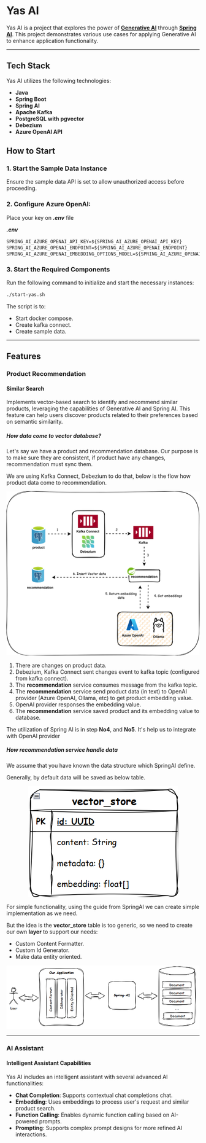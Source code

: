 # Yas AI
Yas AI is a project that explores the power of **[Generative AI](https://en.wikipedia.org/wiki/Generative_artificial_intelligence)** through **[Spring AI](https://spring.io/projects/spring-ai)**. This project demonstrates various use cases for applying Generative AI to enhance application functionality.

---

## Tech Stack

Yas AI utilizes the following technologies:

- **Java**
- **Spring Boot**
- **Spring AI**
- **Apache Kafka**
- **PostgreSQL with pgvector**
- **Debezium**
- **Azure OpenAI API**

## How to Start

### 1. Start the Sample Data Instance
Ensure the sample data API is set to allow unauthorized access before proceeding.

### 2. Configure Azure OpenAI:
Place your key on **_.env_** file

**_.env_**
```properties
SPRING_AI_AZURE_OPENAI_API_KEY=${SPRING_AI_AZURE_OPENAI_API_KEY}
SPRING_AI_AZURE_OPENAI_ENDPOINT=${SPRING_AI_AZURE_OPENAI_ENDPOINT}
SPRING_AI_AZURE_OPENAI_EMBEDDING_OPTIONS_MODEL=${SPRING_AI_AZURE_OPENAI_EMBEDDING_OPTIONS_MODEL}
```

### 3. Start the Required Components
Run the following command to initialize and start the necessary instances:

```bash
./start-yas.sh
```

The script is to:
- Start docker compose.
- Create kafka connect.
- Create sample data.
---

## Features

### Product Recommendation
#### Similar Search
Implements vector-based search to identify and recommend similar products, leveraging the capabilities of Generative AI and Spring AI. This feature can help users discover products related to their preferences based on semantic similarity.
##### How data come to vector database?
Let's say we have a product and recommendation database. 
Our purpose is to make sure they are consistent, if product have any changes, 
recommendation must sync them. 

We are using Kafka Connect, Debezium to do that, below is the flow how product data come to 
recommendation.

<p style="text-align: center"><img src="docs/vector-search.svg"></p>

1. There are changes on product data.
2. Debezium, Kafka Connect sent changes event to kafka topic (configured from kafka connect).
3. The **recommendation** service consumes message from the kafka topic.
4. The **recommendation** service send product data (in text) to 
OpenAI provider (Azure OpenAI, Ollama, etc) to get product embedding value.
5. OpenAI provider responses the embedding value.
6. The **recommendation** service saved product and its embedding value to database.

The utilization of Spring AI is in step **No4**, and **No5**. 
It's help us to integrate with OpenAI provider

##### How recommendation service handle data
We assume that you have known the data structure which SpringAI define. 

Generally, by default data will be saved as below table.
<p style="text-align: center"><img src="docs/img.png"></p>


For simple functionality, using the guide from SpringAI we can create simple implementation as we need.

But the idea is the **vector_store** table is too generic, so we need to create our own **layer** 
to support our needs:

- Custom Content Formatter.
- Custom Id Generator.
- Make data entity oriented.

![img_1.png](docs/img_1.png)

---

### AI Assistant
#### Intelligent Assistant Capabilities
Yas AI includes an intelligent assistant with several advanced AI functionalities:

- **Chat Completion**: Supports contextual chat completions chat.
- **Embedding**: Uses embeddings to process user's request and similar product search.
- **Function Calling**: Enables dynamic function calling based on AI-powered prompts.
- **Prompting**: Supports complex prompt designs for more refined AI interactions.




